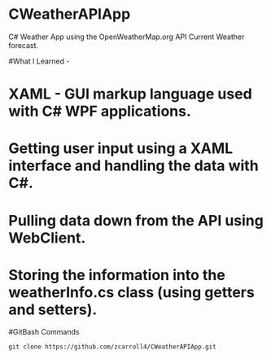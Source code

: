# CWeatherAPIApp
C# Weather App using the OpenWeatherMap.org API Current Weather forecast.


#What I Learned - 
 # XAML - GUI markup language used with C# WPF applications.
 # Getting user input using a XAML interface and handling the data with C#.
 # Pulling data down from the API using WebClient.
 # Storing the information into the weatherInfo.cs class (using getters and setters).
 
 
 #GitBash Commands
 ```
git clone https://github.com/zcarroll4/CWeatherAPIApp.git
```


